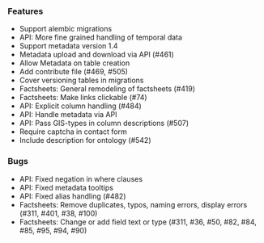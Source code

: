 ### Features

- Support alembic migrations
- API: More fine grained handling of temporal data
- Support metadata version 1.4
- Metadata upload and download via API (#461)
- Allow Metadata on table creation
- Add contribute file (#469, #505)
- Cover versioning tables in migrations
- Factsheets: General remodeling of factsheets (#419)
- Factsheets: Make links clickable (#74)
- API: Explicit column handling (#484)
- API: Handle metadata via API
- API: Pass GIS-types in column descriptions (#507)
- Require captcha in contact form
- Include description for ontology (#542)

### Bugs

- API: Fixed negation in where clauses
- API: Fixed metadata tooltips
- API: Fixed alias handling (#482)
- Factsheets: Remove duplicates, typos, naming errors, display errors (#311, #401, #38, #100)
- Factsheets: Change or add field text or type (#311, #36, #50, #82, #84, #85, #95, #94, #90)
